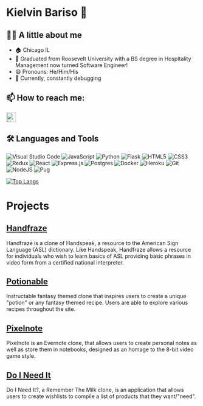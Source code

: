 # Kielvin Bariso 👋

## 👨‍💻 A little about me
- 🏠 Chicago IL
- 📜 Graduated from Roosevelt University with a BS degree in Hospitality Management now turned Software Engineer! 
- 😄 Pronouns: He/Him/His
- 🔭 Currently, constantly debugging 

## 📫 How to reach me: 
[<img src="https://img.shields.io/badge/LinkedIn-282C34?logo=linkedin&logoColor=0077B5" alt="LinkedIn logo" title="LinkedIn" height="25" />](https://www.linkedin.com/in/kielvin-bariso/)



## 🛠 Languages and Tools
![Visual Studio Code](https://img.shields.io/badge/Visual%20Studio%20Code-0078d7.svg?style=for-the-badge&logo=visual-studio-code&logoColor=white)
![JavaScript](https://img.shields.io/badge/javascript-%23323330.svg?style=for-the-badge&logo=javascript&logoColor=%23F7DF1E)
![Python](https://img.shields.io/badge/python-3670A0?style=for-the-badge&logo=python&logoColor=ffdd54)
![Flask](https://img.shields.io/badge/flask-%23000.svg?style=for-the-badge&logo=flask&logoColor=white)
![HTML5](https://img.shields.io/badge/html5-%23E34F26.svg?style=for-the-badge&logo=html5&logoColor=white)
![CSS3](https://img.shields.io/badge/css3-%231572B6.svg?style=for-the-badge&logo=css3&logoColor=white)
![Redux](https://img.shields.io/badge/redux-%23593d88.svg?style=for-the-badge&logo=redux&logoColor=white)
![React](https://img.shields.io/badge/react-%2320232a.svg?style=for-the-badge&logo=react&logoColor=%2361DAFB)
![Express.js](https://img.shields.io/badge/express.js-%23404d59.svg?style=for-the-badge&logo=express&logoColor=%2361DAFB)
![Postgres](https://img.shields.io/badge/postgres-%23316192.svg?style=for-the-badge&logo=postgresql&logoColor=white)
![Docker](https://img.shields.io/badge/docker-%230db7ed.svg?style=for-the-badge&logo=docker&logoColor=white)
![Heroku](https://img.shields.io/badge/heroku-%23430098.svg?style=for-the-badge&logo=heroku&logoColor=white)
![Git](https://img.shields.io/badge/git-%23F05033.svg?style=for-the-badge&logo=git&logoColor=white)
![NodeJS](https://img.shields.io/badge/node.js-6DA55F?style=for-the-badge&logo=node.js&logoColor=white)
![Pug](https://img.shields.io/badge/Pug-FFF?style=for-the-badge&logo=pug&logoColor=A86454)

[![Top Langs](https://github-readme-stats.vercel.app/api/top-langs/?username=kbariso&layout=compact&theme=vision-friendly-dark&show_icons=true)](https://github.com/kbariso/github-readme-stats)



# Projects

## [Handfraze](https://handfraze.herokuapp.com/)
Handfraze is a clone of Handspeak, a resource to the American Sign Language (ASL) dictionary. Like Handspeak, Handfraze allows a resource for individuals who wish to learn basics of ASL providing basic phrases in video form from a certified national interpreter.

## [Potionable](https://potionable.herokuapp.com/)
Instructable fantasy themed clone that inspires users to create a unique "potion" or any fantasy themed recipe. Users are able to explore various recipes throughout the site.

## [Pixelnote](https://pixelnote.herokuapp.com/)
Pixelnote is an Evernote clone, that allows users to create personal notes as well as store them in notebooks, designed as an homage to the 8-bit video game style.

## [Do I Need It](https://do-i-need-it.herokuapp.com/)
Do I Need It?, a Remember The Milk clone, is an application that allows users to create wishlists to compile a list of products that they want/"need".






<!--

## Languages and Tools






**KBariso/KBariso** is a ✨ _special_ ✨ repository because its `README.md` (this file) appears on your GitHub profile.

Here are some ideas to get you started:

- 🔭 I’m currently working on ...
- 🌱 I’m currently learning ...
- 👯 I’m looking to collaborate on ...
- 🤔 I’m looking for help with ...
- 💬 Ask me about ...
- 📫 How to reach me: ...
- 🌱 I’m currently learning ...
- 😄 Pronouns: ...
- ⚡ Fun fact: ...
-->
